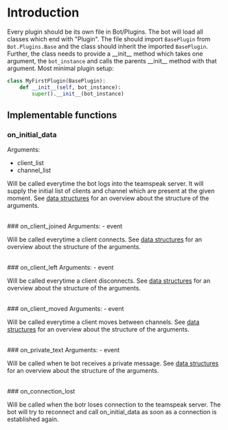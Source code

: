 # Introduction

Every plugin should be its own file in Bot/Plugins. The bot will load all classes which end with "Plugin". The file should import `BasePlugin` from `Bot.Plugins.Base` and the class should inherit the imported `BasePlugin`. Further, the class needs to provide a \_\_init\_\_ method which takes one argument, the `bot_instance` and calls the parents \_\_init\_\_ method with that argument. Most minimal plugin setup:

```Python
class MyFirstPlugin(BasePlugin):
    def __init__(self, bot_instance):
        super().__init__(bot_instance)
```

## Implementable functions



### on_initial_data
Arguments:
- client_list
- channel_list

Will be called everytime the bot logs into the teamspeak server. It will supply the initial list of clients and channel which are present at the given moment. See [data structures](#) for an overview about the structure of the arguments.


<br>
### on_client_joined
Arguments:
- event

Will be called everytime a client connects. See [data structures](#) for an overview about the structure of the arguments.


<br>
### on_client_left
Arguments:
- event

Will be called everytime a client disconnects. See [data structures](#) for an overview about the structure of the arguments.


<br>
### on_client_moved
Arguments:
- event

Will be called everytime a client moves between channels. See [data structures](#) for an overview about the structure of the arguments.


<br>
### on_private_text
Arguments:
- event

Will be called when te bot receives a private message. See [data structures](#) for an overview about the structure of the arguments.


<br>
### on_connection_lost

Will be called when the botr loses connection to the teamspeak server. The bot will try to reconnect and call on_initial_data as soon as a connection is established again.